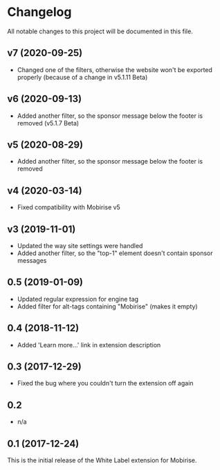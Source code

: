# Changelog

All notable changes to this project will be documented in this file.

## v7 (2020-09-25)

- Changed one of the filters, otherwise the website won't be exported properly (because of a change in v5.1.11 Beta)

## v6 (2020-09-13)

- Added another filter, so the sponsor message below the footer is removed (v5.1.7 Beta)

## v5 (2020-08-29)

- Added another filter, so the sponsor message below the footer is removed

## v4 (2020-03-14)

- Fixed compatibility with Mobirise v5

## v3 (2019-11-01)

- Updated the way site settings were handled
- Added another filter, so the "top-1" element doesn't contain sponsor messages

## 0.5 (2019-01-09)

- Updated regular expression for engine tag
- Added filter for alt-tags containing "Mobirise" (makes it empty)

## 0.4 (2018-11-12)

- Added 'Learn more...' link in extension description

## 0.3 (2017-12-29)

- Fixed the bug where you couldn't turn the extension off again

## 0.2

- n/a

## 0.1 (2017-12-24)

This is the initial release of the White Label extension for Mobirise.